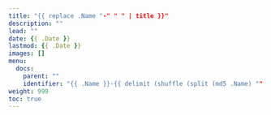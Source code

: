 ```yaml
---
title: "{{ replace .Name "-" " " | title }}"
description: ""
lead: ""
date: {{ .Date }}
lastmod: {{ .Date }}
images: []
menu:
  docs:
    parent: ""
    identifier: "{{ .Name }}-{{ delimit (shuffle (split (md5 .Name) "" )) "" }}"
weight: 999
toc: true
---
```

